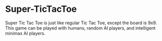 # Super-TicTacToe
Super Tic Tac Toe is just like regular Tic Tac Toe, except the board is 9x9. This game can be played with humans, random AI players, and intelligent minimax AI players.
